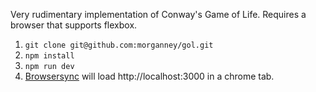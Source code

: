 Very rudimentary implementation of Conway's Game of Life. Requires a browser that supports flexbox.

1. `git clone git@github.com:morganney/gol.git`
2. `npm install`
3. `npm run dev`
4. [Browsersync](https://www.browsersync.io/) will load  http://localhost:3000 in a chrome tab.
